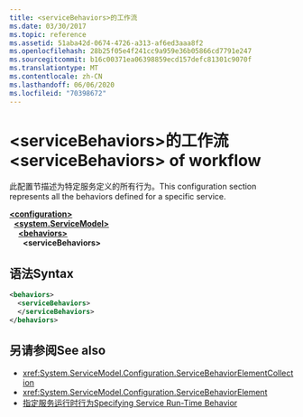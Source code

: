 ```yaml
---
title: <serviceBehaviors>的工作流
ms.date: 03/30/2017
ms.topic: reference
ms.assetid: 51aba42d-0674-4726-a313-af6ed3aaa8f2
ms.openlocfilehash: 28b25f05e4f241cc9a959e36b05866cd7791e247
ms.sourcegitcommit: b16c00371ea06398859ecd157defc81301c9070f
ms.translationtype: MT
ms.contentlocale: zh-CN
ms.lasthandoff: 06/06/2020
ms.locfileid: "70398672"
---
```

# <a name="servicebehaviors-of-workflow"></a><span data-ttu-id="714e1-102">\<serviceBehaviors>的工作流</span><span class="sxs-lookup"><span data-stu-id="714e1-102">\<serviceBehaviors> of workflow</span></span>
<span data-ttu-id="714e1-103">此配置节描述为特定服务定义的所有行为。</span><span class="sxs-lookup"><span data-stu-id="714e1-103">This configuration section represents all the behaviors defined for a specific service.</span></span>  

[**\<configuration>**](../configuration-element.md)\
&nbsp;&nbsp;[**\<system.ServiceModel>**](system-servicemodel-of-workflow.md)\
&nbsp;&nbsp;&nbsp;&nbsp;[**\<behaviors>**](behaviors-of-workflow.md)\
&nbsp;&nbsp;&nbsp;&nbsp;&nbsp;&nbsp;**\<serviceBehaviors>**  
  
## <a name="syntax"></a><span data-ttu-id="714e1-104">语法</span><span class="sxs-lookup"><span data-stu-id="714e1-104">Syntax</span></span>  
  
```xml  
<behaviors>  
  <serviceBehaviors>  
  </serviceBehaviors>  
</behaviors>  
```  
  
## <a name="see-also"></a><span data-ttu-id="714e1-105">另请参阅</span><span class="sxs-lookup"><span data-stu-id="714e1-105">See also</span></span>

- <xref:System.ServiceModel.Configuration.ServiceBehaviorElementCollection>
- <xref:System.ServiceModel.Configuration.ServiceBehaviorElement>
- [<span data-ttu-id="714e1-106">指定服务运行时行为</span><span class="sxs-lookup"><span data-stu-id="714e1-106">Specifying Service Run-Time Behavior</span></span>](../../../wcf/specifying-service-run-time-behavior.md)
